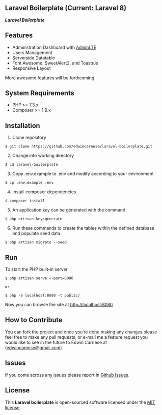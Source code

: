 ## Laravel Boilerplate (Current: Laravel 8)

***Laravel Boilerplate***

## Features

- Administration Dashboard with [AdminLTE](https://adminlte.io/)
- Users Management
- Serverside Datatable
- Font Awesome, SweetAlert2, and ToastrJs
- Responsive Layout

More awesome features will be forthcoming.

## System Requirements

- PHP >= 7.3.x
- Composer >= 1.9.x

## Installation

1. Clone repository
```
$ git clone https://github.com/edwincarnese/laravel-boilerplate.git
```
2. Change into working directory
```
$ cd laravel-boilerplate
```
3. Copy .env.example to .env and modify according to your environment
```
$ cp .env.example .env
```
4. Install composer dependencies
```
$ composer install
```
5. An application key can be generated with the command
```
$ php artisan key:generate
```
6. Run these commands to create the tables within the defined database and populate seed data
```
$ php artisan migrate --seed
```

## Run
To start the PHP built-in server
```
$ php artisan serve --port=8080

or

$ php -S localhost:8080 -t public/
```
Now you can browse the site at [http://localhost:8080](http://localhost:8080)

## How to Contribute

You can fork the project and once you're done making any changes please feel free to make any pull requests, or e-mail me a feature request you would like to see in the future to Edwin Carnese at (edwincarnese@gmail.com).

## Issues

If you come across any issues please report in [Github Issues](https://github.com/edwincarnese/laravel-boilerplate/issues).

## License

This **Laravel boilerplate** is open-sourced software licensed under the [MIT license](https://opensource.org/licenses/MIT).
